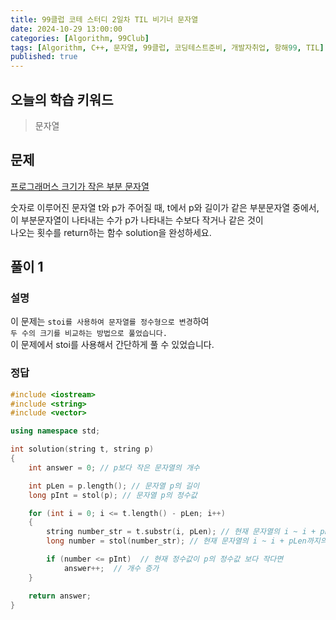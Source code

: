```yaml
---
title: 99클럽 코테 스터디 2일차 TIL 비기너 문자열
date: 2024-10-29 13:00:00
categories: [Algorithm, 99Club]
tags: [Algorithm, C++, 문자열, 99클럽, 코딩테스트준비, 개발자취업, 항해99, TIL]
published: true
---
```


## 오늘의 학습 키워드

> 문자열

## 문제

[프로그래머스 크기가 작은 부분 문자열](https://school.programmers.co.kr/learn/courses/30/lessons/147355)

숫자로 이루어진 문자열 t와 p가 주어질 때, t에서 p와 길이가 같은 부분문자열 중에서,  
이 부분문자열이 나타내는 수가 p가 나타내는 수보다 작거나 같은 것이  
나오는 횟수를 return하는 함수 solution을 완성하세요.

## 풀이 1

### 설명

이 문제는 `stoi를 사용하여 문자열를 정수형으로 변경`하여  
`두 수의 크기를 비교하는 방법으로 풀었습니다.`  
이 문제에서 stoi를 사용해서 간단하게 풀 수 있었습니다.

### 정답

```c++
#include <iostream>
#include <string>
#include <vector>

using namespace std;

int solution(string t, string p)
{
    int answer = 0; // p보다 작은 문자열의 개수

    int pLen = p.length(); // 문자열 p의 길이
    long pInt = stol(p); // 문자열 p의 정수값

    for (int i = 0; i <= t.length() - pLen; i++) 
    {
        string number_str = t.substr(i, pLen); // 현재 문자열의 i ~ i + pLen까지의 문자열
        long number = stol(number_str); // 현재 문자열의 i ~ i + pLen까지의 문자열의 정수값

        if (number <= pInt)  // 현재 정수값이 p의 정수값 보다 작다면 
            answer++;  // 개수 증가
    }

    return answer;
}
```
